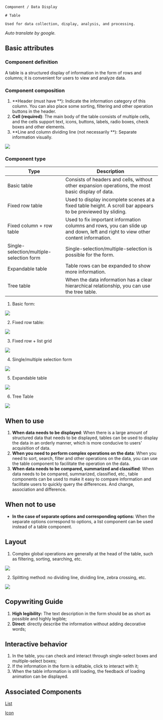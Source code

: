 `````
Component / Data Display

# Table

Used for data collection, display, analysis, and processing.
`````

*Auto translate by google.*

## Basic attributes

### Component definition

A table is a structured display of information in the form of rows and columns; it is convenient for users to view and analyze data.

### Component composition

1. **Header (must have **): Indicate the information category of this column. You can also place some sorting, filtering and other operation buttons in the header.
2. **Cell (required)**: The main body of the table consists of multiple cells, and the cells support text, icons, buttons, labels, radio boxes, check boxes and other elements.
3. **Line and column dividing line (not necessarily **): Separate information visually.

![](https://p1-arco.byteimg.com/tos-cn-i-uwbnlip3yd/578da9d60e314bf1aa02314a8c2ce78d~tplv-uwbnlip3yd-image.image)

### Component type

| Type | Description |
| ------- | ----------------------------- |
| Basic table | Consists of headers and cells, without other expansion operations, the most basic display of data. |
| Fixed row table | Used to display incomplete scenes at a fixed table height. A scroll bar appears to be previewed by sliding. |
| Fixed column + row table | Used to fix important information columns and rows, you can slide up and down, left and right to view other content information. |
| Single-selection/multiple-selection form | Single-selection/multiple-selection is possible for the form. |
| Expandable table | Table rows can be expanded to show more information. |
| Tree table | When the data information has a clear hierarchical relationship, you can use the tree table. |

1. Basic form:

![](https://p1-arco.byteimg.com/tos-cn-i-uwbnlip3yd/103105bf50024ce78443b214513b4722~tplv-uwbnlip3yd-image.image)

2. Fixed row table:

![](https://p1-arco.byteimg.com/tos-cn-i-uwbnlip3yd/43ddc8d74e4541aca2ca3b1ba7f1532a~tplv-uwbnlip3yd-image.image)

3. Fixed row + list grid

![](https://p1-arco.byteimg.com/tos-cn-i-uwbnlip3yd/d21a28de79764e928b09daa999947e6a~tplv-uwbnlip3yd-image.image)

4. Single/multiple selection form

![](https://p1-arco.byteimg.com/tos-cn-i-uwbnlip3yd/7dbe7bc6fdc4480ab18c4f79d31267a5~tplv-uwbnlip3yd-image.image)

5. Expandable table

![](https://p1-arco.byteimg.com/tos-cn-i-uwbnlip3yd/5cfe5b8f6d054172aefcbb26b1972b17~tplv-uwbnlip3yd-image.image)

6. Tree Table

![](https://p1-arco.byteimg.com/tos-cn-i-uwbnlip3yd/eb93c9f1b39a4a0b91ac86e2105da738~tplv-uwbnlip3yd-image.image)

## When to use

1. **When data needs to be displayed**: When there is a large amount of structured data that needs to be displayed, tables can be used to display the data in an orderly manner, which is more conducive to users' acquisition of data.
2. **When you need to perform complex operations on the data**: When you need to sort, search, filter and other operations on the data, you can use the table component to facilitate the operation on the data.
3. **When data needs to be compared, summarized and classified**: When data needs to be compared, summarized, classified, etc., table components can be used to make it easy to compare information and facilitate users to quickly query the differences. And change, association and difference.

## When not to use

- **In the case of separate options and corresponding options:** When the separate options correspond to options, a list component can be used instead of a table component.

## Layout

1. Complex global operations are generally at the head of the table, such as filtering, sorting, searching, etc.

![](https://p1-arco.byteimg.com/tos-cn-i-uwbnlip3yd/228539d036854fc8bb84ddcd136b2f3b~tplv-uwbnlip3yd-image.image)

2. Splitting method: no dividing line, dividing line, zebra crossing, etc.

![](https://p1-arco.byteimg.com/tos-cn-i-uwbnlip3yd/fde23c37bf684a279286648022f5b53b~tplv-uwbnlip3yd-image.image)

## Copywriting Guide

1. **High legibility:** The text description in the form should be as short as possible and highly legible;
1. **Direct**: directly describe the information without adding decorative words;

## Interactive behavior

1. In the table, you can check and interact through single-select boxes and multiple-select boxes;
2. If the information in the form is editable, click to interact with it;
3. When the table information is still loading, the feedback of loading animation can be displayed.

## Associated Components

[List](/react/components/list)

[Icon](/react/components/icon)
